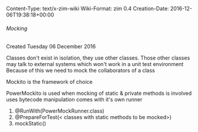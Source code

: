 Content-Type: text/x-zim-wiki
Wiki-Format: zim 0.4
Creation-Date: 2016-12-06T19:38:18+00:00

###### Mocking ######
Created Tuesday 06 December 2016

Classes don't exist in isolation, they use other classes.
Those other classes may talk to external systems which won't work in a unit test environment
Because of this we need to mock the collaborators of a class

Mockito is the framework of choice

PowerMockito is used when mocking of static & private methods is involved
	uses bytecode manipulation 
	comes with it's own runner
	
1. @RunWith(PowerMockRunner.class)
2. @PrepareForTest(< classes with static methods to be mocked>)
3. mockStatic(<individual classes>)

